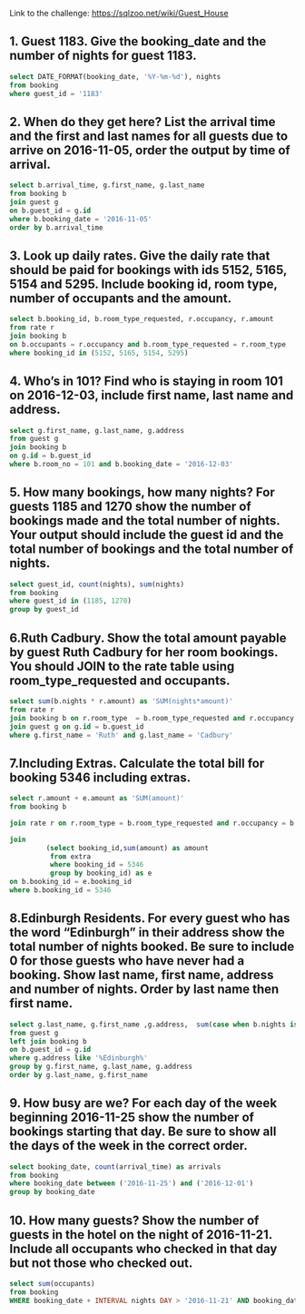 Link to the challenge: https://sqlzoo.net/wiki/Guest_House

## 1. Guest 1183. Give the booking_date and the number of nights for guest 1183.
```SQL 
select DATE_FORMAT(booking_date, '%Y-%m-%d'), nights
from booking
where guest_id = '1183'
```

## 2. When do they get here? List the arrival time and the first and last names for all guests due to arrive on 2016-11-05, order the output by time of arrival.
```SQL 
select b.arrival_time, g.first_name, g.last_name
from booking b
join guest g
on b.guest_id = g.id
where b.booking_date = '2016-11-05'
order by b.arrival_time
```

## 3. Look up daily rates. Give the daily rate that should be paid for bookings with ids 5152, 5165, 5154 and 5295. Include booking id, room type, number of occupants and the amount.
```SQL 
select b.booking_id, b.room_type_requested, r.occupancy, r.amount
from rate r
join booking b
on b.occupants = r.occupancy and b.room_type_requested = r.room_type
where booking_id in (5152, 5165, 5154, 5295)
```

## 4. Who’s in 101? Find who is staying in room 101 on 2016-12-03, include first name, last name and address.
```SQL 
select g.first_name, g.last_name, g.address
from guest g
join booking b
on g.id = b.guest_id
where b.room_no = 101 and b.booking_date = '2016-12-03'
```

## 5. How many bookings, how many nights? For guests 1185 and 1270 show the number of bookings made and the total number of nights. Your output should include the guest id and the total number of bookings and the total number of nights.
```SQL 
select guest_id, count(nights), sum(nights)
from booking
where guest_id in (1185, 1270)
group by guest_id
```

## 6.Ruth Cadbury. Show the total amount payable by guest Ruth Cadbury for her room bookings. You should JOIN to the rate table using room_type_requested and occupants.
```SQL
select sum(b.nights * r.amount) as 'SUM(nights*amount)'
from rate r
join booking b on r.room_type  = b.room_type_requested and r.occupancy = b.occupants
join guest g on g.id = b.guest_id
where g.first_name = 'Ruth' and g.last_name = 'Cadbury'
```

## 7.Including Extras. Calculate the total bill for booking 5346 including extras.
```SQL 
select r.amount + e.amount as 'SUM(amount)'
from booking b

join rate r on r.room_type = b.room_type_requested and r.occupancy = b.occupants

join 
         (select booking_id,sum(amount) as amount
          from extra 
          where booking_id = 5346
          group by booking_id) as e
on b.booking_id = e.booking_id
where b.booking_id = 5346
```

## 8.Edinburgh Residents. For every guest who has the word “Edinburgh” in their address show the total number of nights booked. Be sure to include 0 for those guests who have never had a booking. Show last name, first name, address and number of nights. Order by last name then first name.
```SQL 
select g.last_name, g.first_name ,g.address,  sum(case when b.nights is null then 0 else b.nights end) as nights
from guest g
left join booking b
on b.guest_id = g.id 
where g.address like '%Edinburgh%'
group by g.first_name, g.last_name, g.address
order by g.last_name, g.first_name
```


## 9. How busy are we? For each day of the week beginning 2016-11-25 show the number of bookings starting that day. Be sure to show all the days of the week in the correct order.
```SQL 
select booking_date, count(arrival_time) as arrivals
from booking
where booking_date between ('2016-11-25') and ('2016-12-01')
group by booking_date
```

## 10. How many guests? Show the number of guests in the hotel on the night of 2016-11-21. Include all occupants who checked in that day but not those who checked out.
```SQL 
select sum(occupants)
from booking
WHERE booking_date + INTERVAL nights DAY > '2016-11-21' AND booking_date <= '2016-11-21';
```

